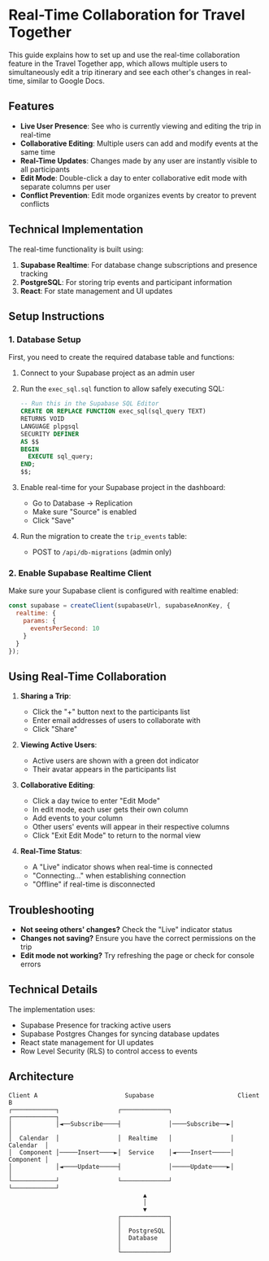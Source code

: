 # Real-Time Collaboration for Travel Together

This guide explains how to set up and use the real-time collaboration feature in the Travel Together app, which allows multiple users to simultaneously edit a trip itinerary and see each other's changes in real-time, similar to Google Docs.

## Features

- **Live User Presence**: See who is currently viewing and editing the trip in real-time
- **Collaborative Editing**: Multiple users can add and modify events at the same time
- **Real-Time Updates**: Changes made by any user are instantly visible to all participants
- **Edit Mode**: Double-click a day to enter collaborative edit mode with separate columns per user
- **Conflict Prevention**: Edit mode organizes events by creator to prevent conflicts

## Technical Implementation

The real-time functionality is built using:

1. **Supabase Realtime**: For database change subscriptions and presence tracking
2. **PostgreSQL**: For storing trip events and participant information
3. **React**: For state management and UI updates

## Setup Instructions

### 1. Database Setup

First, you need to create the required database table and functions:

1. Connect to your Supabase project as an admin user
2. Run the `exec_sql.sql` function to allow safely executing SQL:
   ```sql
   -- Run this in the Supabase SQL Editor
   CREATE OR REPLACE FUNCTION exec_sql(sql_query TEXT)
   RETURNS VOID
   LANGUAGE plpgsql
   SECURITY DEFINER
   AS $$
   BEGIN
     EXECUTE sql_query;
   END;
   $$;
   ```

3. Enable real-time for your Supabase project in the dashboard:
   - Go to Database → Replication
   - Make sure "Source" is enabled
   - Click "Save"

4. Run the migration to create the `trip_events` table:
   - POST to `/api/db-migrations` (admin only)

### 2. Enable Supabase Realtime Client

Make sure your Supabase client is configured with realtime enabled:

```javascript
const supabase = createClient(supabaseUrl, supabaseAnonKey, {
  realtime: {
    params: {
      eventsPerSecond: 10
    }
  }
});
```

## Using Real-Time Collaboration

1. **Sharing a Trip**:
   - Click the "+" button next to the participants list
   - Enter email addresses of users to collaborate with
   - Click "Share"

2. **Viewing Active Users**:
   - Active users are shown with a green dot indicator
   - Their avatar appears in the participants list

3. **Collaborative Editing**:
   - Click a day twice to enter "Edit Mode"
   - In edit mode, each user gets their own column
   - Add events to your column
   - Other users' events will appear in their respective columns
   - Click "Exit Edit Mode" to return to the normal view

4. **Real-Time Status**:
   - A "Live" indicator shows when real-time is connected
   - "Connecting..." when establishing connection
   - "Offline" if real-time is disconnected

## Troubleshooting

- **Not seeing others' changes?** Check the "Live" indicator status
- **Changes not saving?** Ensure you have the correct permissions on the trip
- **Edit mode not working?** Try refreshing the page or check for console errors

## Technical Details

The implementation uses:
- Supabase Presence for tracking active users
- Supabase Postgres Changes for syncing database updates
- React state management for UI updates
- Row Level Security (RLS) to control access to events

## Architecture

```
Client A                        Supabase                       Client B
┌────────────┐                ┌─────────────┐                ┌────────────┐
│            │◄──Subscribe────┤             │────Subscribe──►│            │
│  Calendar  │                │  Realtime   │                │  Calendar  │
│  Component │─────Insert────►│  Service    │◄────Insert─────│  Component │
│            │◄────Update─────┤             │─────Update────►│            │
└────────────┘                └─────────────┘                └────────────┘
                                     ▲
                                     │
                                     ▼
                              ┌─────────────┐
                              │             │
                              │  PostgreSQL │
                              │  Database   │
                              │             │
                              └─────────────┘
``` 